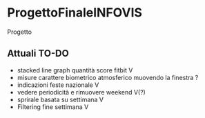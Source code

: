 # ProgettoFinaleINFOVIS

Progetto

## Attuali TO-DO 
- stacked line graph quantità score fitbit V <br/>
- misure carattere biometrico atmosferico muovendo la finestra ? <br/>
- indicazioni feste nazionale V <br/>
- vedere periodicità e rimuovere weekend V(?) <br/> 
- sprirale basata su settimana V <br/>
- Filtering fine settimana V <br/>